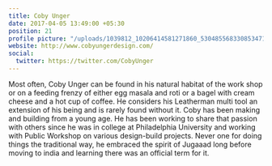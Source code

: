 ```yaml
---
title: Coby Unger
date: 2017-04-05 13:49:00 +05:30
position: 21
profile picture: "/uploads/1039812_10206414581271860_5304855683308534713_o-768x768.jpg"
website: http://www.cobyungerdesign.com/
social:
  twitter: https://twitter.com/CobyUnger
---
```


Most often, Coby Unger can be found in his natural habitat of the work shop or on a feeding frenzy of either egg masala and roti or a bagel with cream cheese and a hot cup of coffee. He considers his Leatherman multi tool an extension of his being and is rarely found without it. Coby has been making and building from a young age. He has been working to share that passion with others since he was in college at Philadelphia University and working with Public Workshop on various design-build projects. Never one for doing things the traditional way, he embraced the spirit of Jugaaad long before moving to india and learning there was an official term for it.